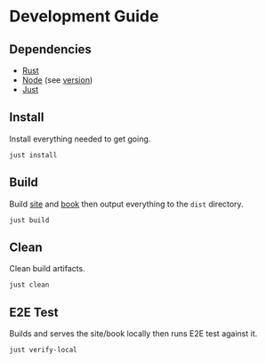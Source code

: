 # Development Guide

## Dependencies

- [Rust](https://www.rust-lang.org/learn/get-started)
- [Node](https://nodejs.org/en/download) (see [version](.nvmrc))
- [Just](https://just.systems/)

## Install

Install everything needed to get going.

```shell
just install
```

## Build

Build [site](./site/) and [book](./book/) then output everything to the `dist` directory.

```shell
just build
```

## Clean

Clean build artifacts.

```shell
just clean
```

## E2E Test

Builds and serves the site/book locally then runs E2E test against it.

```shell
just verify-local
```

